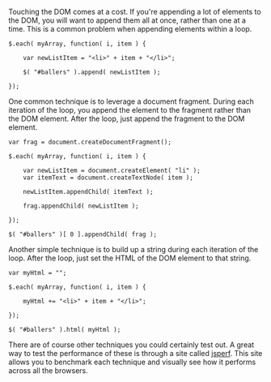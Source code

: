 <script>{
	"title": "Append Outside of Loops",
	"level": "intermediate",
	"source": "http://jqfundamentals.com/legacy",
	"attribution": [ "jQuery Fundamentals" ]
}</script>

Touching the DOM comes at a cost. If you're appending a lot of elements to the DOM, you will want to append them all at once, rather than one at a time. This is a common problem when appending elements within a loop.

```
$.each( myArray, function( i, item ) {

	var newListItem = "<li>" + item + "</li>";

	$( "#ballers" ).append( newListItem );

});
```

One common technique is to leverage a document fragment. During each iteration of the loop, you append the element to the fragment rather than the DOM element. After the loop, just append the fragment to the DOM element.

```
var frag = document.createDocumentFragment();

$.each( myArray, function( i, item ) {

	var newListItem = document.createElement( "li" );
	var itemText = document.createTextNode( item );

	newListItem.appendChild( itemText );

	frag.appendChild( newListItem );

});

$( "#ballers" )[ 0 ].appendChild( frag );
```

Another simple technique is to build up a string during each iteration of the loop. After the loop, just set the HTML of the DOM element to that string.

```
var myHtml = "";

$.each( myArray, function( i, item ) {

	myHtml += "<li>" + item + "</li>";

});

$( "#ballers" ).html( myHtml );
```

There are of course other techniques you could certainly test out. A great way to test the performance of these is through a site called [jsperf](http://jsperf.com). This site allows you to benchmark each technique and visually see how it performs across all the browsers.
